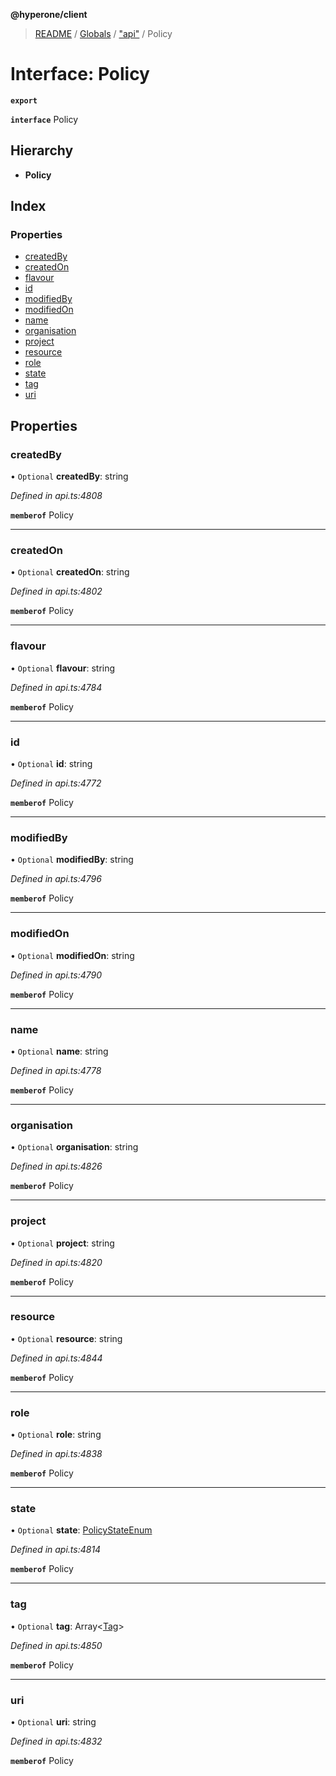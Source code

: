 **@hyperone/client**

> [README](../README.md) / [Globals](../globals.md) / ["api"](../modules/_api_.md) / Policy

# Interface: Policy

**`export`** 

**`interface`** Policy

## Hierarchy

* **Policy**

## Index

### Properties

* [createdBy](_api_.policy.md#createdby)
* [createdOn](_api_.policy.md#createdon)
* [flavour](_api_.policy.md#flavour)
* [id](_api_.policy.md#id)
* [modifiedBy](_api_.policy.md#modifiedby)
* [modifiedOn](_api_.policy.md#modifiedon)
* [name](_api_.policy.md#name)
* [organisation](_api_.policy.md#organisation)
* [project](_api_.policy.md#project)
* [resource](_api_.policy.md#resource)
* [role](_api_.policy.md#role)
* [state](_api_.policy.md#state)
* [tag](_api_.policy.md#tag)
* [uri](_api_.policy.md#uri)

## Properties

### createdBy

• `Optional` **createdBy**: string

*Defined in api.ts:4808*

**`memberof`** Policy

___

### createdOn

• `Optional` **createdOn**: string

*Defined in api.ts:4802*

**`memberof`** Policy

___

### flavour

• `Optional` **flavour**: string

*Defined in api.ts:4784*

**`memberof`** Policy

___

### id

• `Optional` **id**: string

*Defined in api.ts:4772*

**`memberof`** Policy

___

### modifiedBy

• `Optional` **modifiedBy**: string

*Defined in api.ts:4796*

**`memberof`** Policy

___

### modifiedOn

• `Optional` **modifiedOn**: string

*Defined in api.ts:4790*

**`memberof`** Policy

___

### name

• `Optional` **name**: string

*Defined in api.ts:4778*

**`memberof`** Policy

___

### organisation

• `Optional` **organisation**: string

*Defined in api.ts:4826*

**`memberof`** Policy

___

### project

• `Optional` **project**: string

*Defined in api.ts:4820*

**`memberof`** Policy

___

### resource

• `Optional` **resource**: string

*Defined in api.ts:4844*

**`memberof`** Policy

___

### role

• `Optional` **role**: string

*Defined in api.ts:4838*

**`memberof`** Policy

___

### state

• `Optional` **state**: [PolicyStateEnum](../enums/_api_.policystateenum.md)

*Defined in api.ts:4814*

**`memberof`** Policy

___

### tag

• `Optional` **tag**: Array\<[Tag](_api_.tag.md)>

*Defined in api.ts:4850*

**`memberof`** Policy

___

### uri

• `Optional` **uri**: string

*Defined in api.ts:4832*

**`memberof`** Policy
